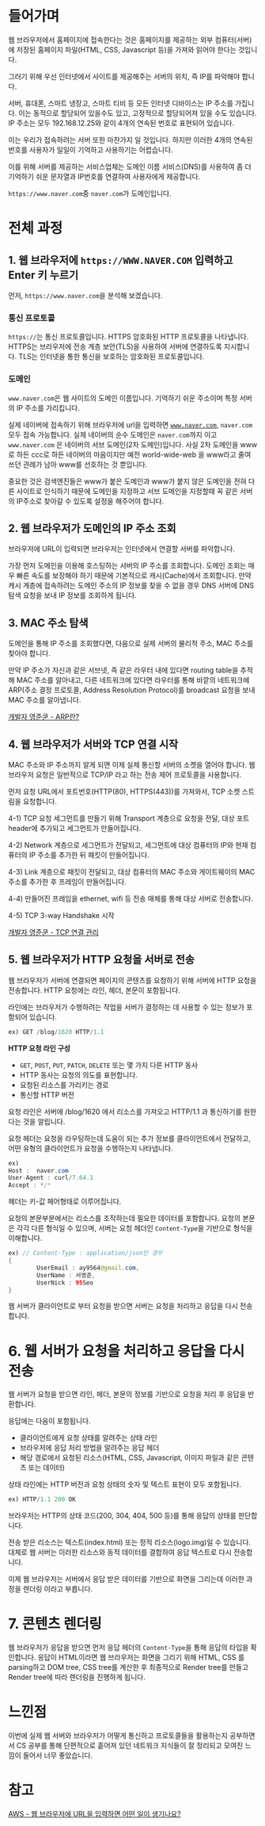# 들어가며

웹 브라우저에서 홈페이지에 접속한다는 것은 홈페이지를 제공하는 외부 컴퓨터(서버)에 저장된 홈페이지 파일(HTML, CSS, Javascript 등)을 가져와 읽어야 한다는 것입니다.

그러기 위해 우선 인터넷에서 사이트를 제공해주는 서버의 위치, 즉 IP를 파악해야 합니다.

서버, 휴대폰, 스마트 냉장고, 스마트 티비 등 모든 인터넷 디바이스는 IP 주소를 가집니다. 이는 동적으로 할당되어 있을수도 있고, 고정적으로 할당되어져 있을 수도 있습니다. IP 주소는 모두 192.168.12.25와 같이 4개의 연속된 번호로 표현되어 있습니다.

이는 우리가 접속하려는 서버 또한 마찬가지 일 것입니다. 하지만 이러한 4개의 연속된 번호를 사용자가 일일이 기억하고 사용하기는 어렵습니다. 

이를 위해 서버를 제공하는 서비스업체는 도메인 이름 서비스(DNS)를 사용하여 좀 더 기억하기 쉬운 문자열과 IP번호를 연결하여 사용자에게 제공합니다.

`https://www.naver.com`중 `naver.com`가 도메인입니다.

# 전체 과정

## 1. 웹 브라우저에 `https://WWW.NAVER.COM` 입력하고 Enter 키 누르기

먼저, `https://www.naver.com`을 분석해 보겠습니다.

### **통신 프로토콜**

`https://`는 통신 프로토콜입니다. HTTPS 암호화된 HTTP 프로토콜을 나타냅니다. HTTPS는 브라우저에 전송 계층 보안(TLS)을 사용하여 서버에 연결하도록 지시합니다. TLS는 인터넷을 통한 통신을 보호하는 암호화된 프로토콜입니다.

### **도메인**

`www.naver.com`은 웹 사이트의 도메인 이름입니다. 기억하기 쉬운 주소이며 특정 서버의 IP 주소를 가리킵니다. 

실제 네이버에 접속하기 위해 브라우저에 url을 입력하면 [`www.naver.com`](http://www.naver.com), `naver.com` 모두 접속 가능합니다. 실제 네이버의 순수 도메인은 `naver.com`까지 이고 `www.naver.com` 은 네이버의 서브 도메인(2차 도메인)입니다. 사실 2차 도메인을 www로 하든 ccc로 하든 네이버의 마음이지만 예전 world-wide-web 을 www라고 줄여 쓰던 관례가 남아 www를 선호하는 것 뿐입니다.

중요한 것은 검색엔진들은 www가 붙은 도메인과 www가 붙지 않은 도메인을 전혀 다른 사이트로 인식하기 때문에 도메인을 지정하고 서브 도메인을 지정할때 꼭 같은 서버의 IP주소로 찾아갈 수 있도록 설정을 해주어야 합니다.

## 2. 웹 브라우저가 도메인의 IP 주소 조회

브라우저에 URL이 입력되면 브라우저는 인터넷에서 연결할 서버를 파악합니다. 

가장 먼저 도메인을 이용해 호스팅하는 서버의 IP 주소를 조회합니다. 도메인 조회는 매우 빠른 속도를 보장해야 하기 때문에 기본적으로 캐시(Cache)에서 조회합니다. 만약 캐시 계층에 접속하려는 도메인 주소의 IP 정보를 찾을 수 없을 경우 DNS 서버에 DNS 탐색 요청을 보내 IP 정보를 조회하게 됩니다.

## 3. MAC 주소 탐색

도메인을 통해 IP 주소를 조회했다면, 다음으로 실제 서버의 물리적 주소, MAC 주소를 찾아야 합니다.

만약 IP 주소가 자신과 같은 서브넷, 즉 같은 라우터 내에 있다면 routing table을 추적해 MAC 주소를 알아내고, 다른 네트워크에 있다면 라우터를 통해 바깥의 네트워크에 ARP(주소 결정 프로토콜, Address Resolution Protocol)를 broadcast 요청을 보내 MAC 주소를 알아냅니다.

[개발자 영준쿤 - ARP란?](https://95seo.tistory.com/49?category=1120192)

## 4. 웹 브라우저가 서버와 TCP 연결 시작

MAC 주소와 IP 주소까지 알게 되면 이제 실제 통신할 서버의 소켓을 열어야 합니다. 웹 브라우저 요청은 일반적으로 TCP/IP 라고 하는 전송 제어 프로토콜을 사용합니다. 

먼저 요청 URL에서 포트번호(HTTP(80), HTTPS(443))를 가져와서, TCP 소켓 스트림을 요청합니다.

4-1) TCP 요청 세그먼트를 만들기 위해 Transport 계층으로 요청을 전달, 대상 포트 header에 추가되고 세그먼트가 만들어집니다.

4-2) Network 계층으로 세그먼트가 전달되고, 세그먼트에 대상 컴퓨터의 IP와 현재 컴퓨터의 IP 주소를 추가한 뒤 패킷이 만들어집니다.

4-3) Link 계층으로 패킷이 전달되고, 대상 컴퓨터의 MAC 주소와 게이트웨이의 MAC 주소를 추가한 후 프레임이 만들어집니다.

4-4) 만들어진 프레임을 ethernet, wifi 등 전송 매체를 통해 대상 서버로 전송합니다.

4-5) TCP 3-way Handshake 시작

[개발자 영준쿤 - TCP 연결 관리](https://95seo.tistory.com/46)

## 5. 웹 브라우저가 HTTP 요청을 서버로 전송

웹 브라우저가 서버에 연결되면 페이지의 콘텐츠를 요청하기 위해 서버에 HTTP 요청을 전송합니다. HTTP 요청에는 라인, 헤더, 본문이 포함됩니다. 

라인에는 브라우저가 수행하려는 작업을 서버가 결정하는 데 사용할 수 있는 정보가 포함되어 있습니다.

```java
ex) GET /blog/1620 HTTP/1.1
```

**HTTP 요청 라인 구성**

- `GET`, `POST`, `PUT`, `PATCH`, `DELETE` 또는 몇 가지 다른 HTTP 동사
- HTTP 동사는 요청의 의도를 표현합니다.
- 요청된 리소스를 가리키는 경로
- 통신할 HTTP 버전

요청 라인은 서버에 /blog/1620 에서 리소스를 가져오고 HTTP/1.1 과 통신하기를 원한다는 것을 알립니다.

요청 헤더는 요청을 라우팅하는데 도움이 되는 추가 정보를 클라이언트에서 전달하고, 어떤 유형의 클라이언트가 요청을 수행하는지 나타냅니다. 

```java
ex)
Host :  naver.com
User-Agent : curl/7.64.1
Accept : */*
```

헤더는 키-값 페어형태로 이루어집니다.

요청의 본문부분에서는 리소스를 조작하는데 필요한 데이터를 포함합니다. 요청의 본문은 각각 다른 형식일 수 있으며, 서버는 요청 헤더인 `Content-Type`을 기반으로 형식을 이해합니다.

```java
ex) // Content-Type : application/json인 경우
{
		UserEmail : ay9564@gmail.com,
		UserName : 서영준,
		UserNick : 95Seo
}
```

웹 서버가 클라이언트로 부터 요청을 받으면 서버는 요청을 처리하고 응답을 다시 전송합니다.

# 6. 웹 서버가 요청을 처리하고 응답을 다시 전송

웹 서버가 요청을 받으면 라인, 헤더, 본문의 정보를 기반으로 요청을 처리 후 응답을 반환합니다. 

응답에는 다음이 포함됩니다.

- 클라이언트에게 요청 상태를 알려주는 상태 라인
- 브라우저에 응답 처리 방법을 알려주는 응답 헤더
- 해당 경로에서 요청된 리소스(HTML, CSS, Javascript, 이미지 파일과 같은 콘텐츠 또는 데이터)

상태 라인에는 HTTP 버전과 요청 상태의 숫자 및 텍스트 표현이 모두 포함됩니다.

```java
ex) HTTP/1.1 200 OK
```

브라우저는 HTTP의 상태 코드(200, 304, 404, 500 등)를 통해 응답의 상태를 판단합니다.

전송 받은 리소스는 텍스트(index.html) 또는 정적 리소스(logo.img)일 수 있습니다. 대체로 웹 서버는 이러한 리소스와 동적 데이터를 결합하여 응답 텍스트로 다시 전송합니다.

이제 웹 브라우저는 서버에서 응답 받은 데이터를 기반으로 화면을 그리는데 이러한 과정을 렌더링 이라고 부릅니다.

# 7. 콘텐츠 렌더링

웹 브라우저가 응답을 받으면 먼저 응답 헤더의 `Content-Type`을 통해 응답의 타입을 확인합니다. 응답이 HTML이라면 웹 브라우저는 화면을 그리기 위해 HTML, CSS 를 parsing하고 DOM tree, CSS tree를 계산한 후 최종적으로 Render tree를 만들고 Render tree에 따라 렌더링을 진행하게 됩니다.

# 느낀점

이번에 실제 웹 서버와 브라우저가 어떻게 통신하고 프로토콜들을 활용하는지 공부하면서 CS 공부를 통해 단편적으로 흩어져 있던 네트워크 지식들이 잘 정리되고 모여진 느낌이 들어서 너무 좋았습니다.

# 참고

[AWS - 웹 브라우저에 URL을 입력하면 어떤 일이 생기나요?](https://aws.amazon.com/ko/blogs/korea/what-happens-when-you-type-a-url-into-your-browser/)
